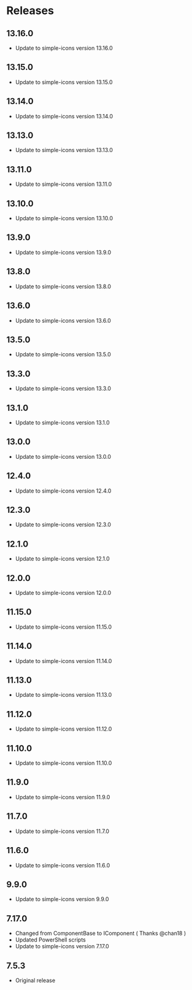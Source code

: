 # Releases

## 13.16.0

* Update to simple-icons version 13.16.0


## 13.15.0

* Update to simple-icons version 13.15.0


## 13.14.0

* Update to simple-icons version 13.14.0


## 13.13.0

* Update to simple-icons version 13.13.0


## 13.11.0

* Update to simple-icons version 13.11.0


## 13.10.0

* Update to simple-icons version 13.10.0


## 13.9.0

* Update to simple-icons version 13.9.0


## 13.8.0

* Update to simple-icons version 13.8.0


## 13.6.0

* Update to simple-icons version 13.6.0


## 13.5.0

* Update to simple-icons version 13.5.0


## 13.3.0

* Update to simple-icons version 13.3.0


## 13.1.0

* Update to simple-icons version 13.1.0


## 13.0.0

* Update to simple-icons version 13.0.0


## 12.4.0

* Update to simple-icons version 12.4.0


## 12.3.0

* Update to simple-icons version 12.3.0


## 12.1.0

* Update to simple-icons version 12.1.0


## 12.0.0

* Update to simple-icons version 12.0.0


## 11.15.0

* Update to simple-icons version 11.15.0


## 11.14.0

* Update to simple-icons version 11.14.0


## 11.13.0

* Update to simple-icons version 11.13.0


## 11.12.0

* Update to simple-icons version 11.12.0


## 11.10.0

* Update to simple-icons version 11.10.0


## 11.9.0

* Update to simple-icons version 11.9.0


## 11.7.0

* Update to simple-icons version 11.7.0


## 11.6.0

* Update to simple-icons version 11.6.0


## 9.9.0

* Update to simple-icons version 9.9.0

## 7.17.0

* Changed from ComponentBase to IComponent ( Thanks @chan18 )
* Updated PowerShell scripts
* Update to simple-icons version 7.17.0

## 7.5.3

* Original release
